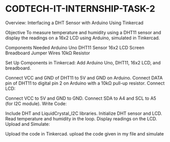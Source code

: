 # CODTECH-IT-INTERNSHIP-TASK-2

Overview: Interfacing a DHT Sensor with Arduino Using Tinkercad

Objective
To measure temperature and humidity using a DHT11 sensor and display the readings on a 16x2 LCD using Arduino, simulated in Tinkercad.

Components Needed
Arduino Uno
DHT11 Sensor
16x2 LCD Screen
Breadboard
Jumper Wires
10kΩ Resistor

Set Up Components in Tinkercad:
Add Arduino Uno, DHT11, 16x2 LCD, and breadboard.

Connect VCC and GND of DHT11 to 5V and GND on Arduino.
Connect DATA pin of DHT11 to digital pin 2 on Arduino with a 10kΩ pull-up resistor.
Connect LCD:

Connect VCC to 5V and GND to GND.
Connect SDA to A4 and SCL to A5 (for I2C module).
Write Code:

Include DHT and LiquidCrystal_I2C libraries.
Initialize DHT sensor and LCD.
Read temperature and humidity in the loop.
Display readings on the LCD.
Upload and Simulate:

Upload the code in Tinkercad.
upload the code given in my file and simulate 

